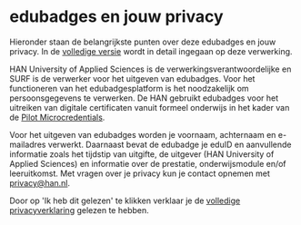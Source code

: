 # edubadges en jouw privacy

Hieronder staan de belangrijkste punten over deze edubadges en jouw privacy. In de [volledige versie](https://raw.githubusercontent.com/edubadges/privacy/master/han-university-of-applied-sciences/edubadges-formal-text-nl.md) wordt in detail ingegaan op deze verwerking.

HAN University of Applied Sciences is de verwerkingsverantwoordelijke en SURF is de verwerker voor het uitgeven van edubadges. Voor het functioneren van het edubadgesplatform is het noodzakelijk om persoonsgegevens te verwerken. De HAN gebruikt edubadges voor het uitreiken van digitale certificaten vanuit formeel onderwijs in het kader van de [Pilot Microcredentials](https://www.versnellingsplan.nl/kennisbank/pilot-microcredentials/).

Voor het uitgeven van edubadges worden je voornaam, achternaam en e-mailadres verwerkt. Daarnaast bevat de edubadge je eduID en aanvullende informatie zoals het tijdstip van uitgifte, de uitgever (HAN University of Applied Sciences) en informatie over de prestatie, onderwijsmodule en/of leeruitkomst. Met vragen over je privacy kun je contact opnemen met [privacy@han.nl](mailto:privacy@han.nl).

Door op 'Ik heb dit gelezen' te klikken verklaar je de [volledige privacyverklaring](https://raw.githubusercontent.com/edubadges/privacy/master/han-university-of-applied-sciences/edubadges-formal-text-nl.md) gelezen te hebben.